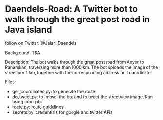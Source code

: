 # Daendels-Road: A Twitter bot to walk through the great post road in Java island

follow on Twitter: @Jalan_Daendels

Background:
TBA

Description:
The bot walks through the great post road from Anyer to Panarukan, traversing more than 1000 km. The bot uploads the image of the street per 1 km, together with the corresponding address and coordinate.

Files:
- get_coordinates.py: to generate the route
- do_tweet.py: to 'move' the bot and to tweet the streetview image. Run using cron job.
- route.py: route guidelines
- secrets.py: credentials for google and twitter APIs
